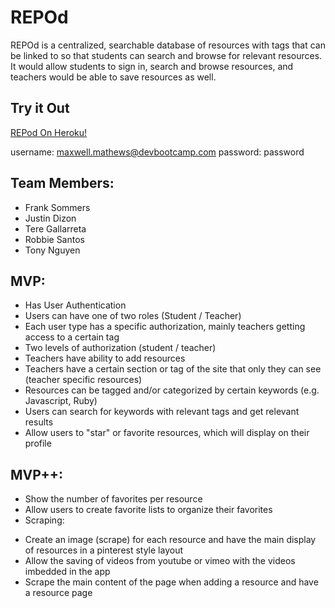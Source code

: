 # REPOd


REPOd is a centralized, searchable database of resources with tags that can be linked to so that students can search and browse for relevant resources. It would allow students to sign in, search and browse resources, and teachers would be able to save resources as well.

## Try it Out

[REPod On Heroku!](http://repod.herokuapp.com/posts)

username: maxwell.mathews@devbootcamp.com
password: password

## Team Members:
* Frank Sommers
* Justin Dizon
* Tere Gallarreta
* Robbie Santos
* Tony Nguyen

## MVP:

* Has User Authentication
* Users can have one of two roles (Student / Teacher)
* Each user type has a specific authorization, mainly teachers getting access to a certain tag
* Two levels of authorization (student / teacher)
* Teachers have ability to add resources
* Teachers have a certain section or tag of the site that only they can see (teacher specific resources)
* Resources can be tagged and/or categorized by certain keywords (e.g. Javascript, Ruby)
* Users can search for keywords with relevant tags and get relevant results
* Allow users to "star" or favorite resources, which will display on their profile

## MVP++:

* Show the number of favorites per resource
* Allow users to create favorite lists to organize their favorites
* Scraping:
- Create an image (scrape) for each resource and have the main display of resources in a pinterest style layout
- Allow the saving of videos from youtube or vimeo with the videos imbedded in the app
- Scrape the main content of the page when adding a resource and have a resource page
